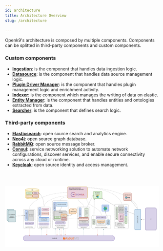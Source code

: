 ```yaml
---
id: architecture
title: Architecture Overview
slug: /architecture

---
```


Openk9's architecture is composed by multiple components. Components can be splitted in third-party components and
custom components.

### Custom components

- [**Ingestion**](ingestion): is the component that handles data ingestion logic.
- [**Datasource**](datasource): is the component that handles data source management logic.
- [**Plugin Driver Manager**](plugin-driver-manager): is the component that handles plugin management logic and enrichment activity.
- [**Indexer**](indexer): is the component which manages the writing of data on elastic.
- [**Entity Manager**](entity-manager): is the component that handles entities and ontologies extracted from data.
- [**Searcher**](searcher): is the component that defines search logic.


### Third-party components

- [**Elasticsearch**](https://www.elastic.co/): open source search and analytics engine.
- [**Neo4j**](https://neo4j.com/): open source graph database.
- [**RabbitMQ**](https://www.rabbitmq.com/): open source message broker.
- [**Consul**](https://www.consul.io/): service networking solution to automate network configurations,
discover services, and enable secure connectivity across any cloud or runtime.
- [**Keycloak**](https://www.keycloak.org/): open source identity and access management.

<br />
<br />

![img](../../static/img/architecture.png)
